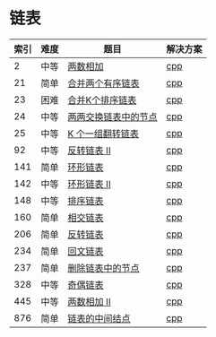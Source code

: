 # 链表

|索引|难度|题目|解决方案|
|----|----|----|--------|
|2|中等|[两数相加](https://leetcode-cn.com/problems/add-two-numbers/)|[cpp](../problem/2_addTwoNumbers.md)|
|21|简单|[合并两个有序链表](https://leetcode-cn.com/problems/merge-two-sorted-lists/)|[cpp](../problem/21_mergeTwoLists.md)|
|23|困难|[合并K个排序链表](https://leetcode-cn.com/problems/merge-k-sorted-lists/)|[cpp](../problem/23_mergeKLists.md)|
|24|中等|[两两交换链表中的节点](https://leetcode-cn.com/problems/swap-nodes-in-pairs/)|[cpp](../problem/24_swapPairs.md)|
|25|中等|[K 个一组翻转链表](https://leetcode-cn.com/problems/reverse-nodes-in-k-group/)|[cpp](../problem/25_reverseKGroup.md)|
|92|中等|[反转链表 II](https://leetcode-cn.com/problems/reverse-linked-list-ii/)|[cpp](../problem/92_reverseBetween.md)|
|141|简单|[环形链表](https://leetcode-cn.com/problems/linked-list-cycle/)|[cpp](../problem/141_hasCycle.md)|
|142|中等|[环形链表 II](https://leetcode-cn.com/problems/linked-list-cycle-ii/)|[cpp](../problem/142_detectCycle.md)|
|148|中等|[排序链表](https://leetcode-cn.com/problems/sort-list/)|[cpp](../problem/148_sortList.md)|
|160|简单|[相交链表](https://leetcode-cn.com/problems/intersection-of-two-linked-lists/)|[cpp](../problem/160_getIntersectionNode.md)|
|206|简单|[反转链表](https://leetcode-cn.com/problems/reverse-linked-list/)|[cpp](../problem/206_reverseList.md)|
|234|简单|[回文链表](https://leetcode-cn.com/problems/palindrome-linked-list/)|[cpp](../problem/234_isPalindrome.md)|
|237|简单|[删除链表中的节点](https://leetcode-cn.com/problems/delete-node-in-a-linked-list/)|[cpp](../problem/237_deleteNode.md)|
|328|中等|[奇偶链表](https://leetcode-cn.com/problems/odd-even-linked-list/)|[cpp](../problem/328_oddEvenList.md)|
|445|中等|[两数相加 II](https://leetcode-cn.com/problems/add-two-numbers-ii/)|[cpp](../problem/445_addTwoNumbers.md)|
|876|简单|[链表的中间结点](https://leetcode-cn.com/problems/middle-of-the-linked-list/)|[cpp](../problem/876_middleNode.md)|

